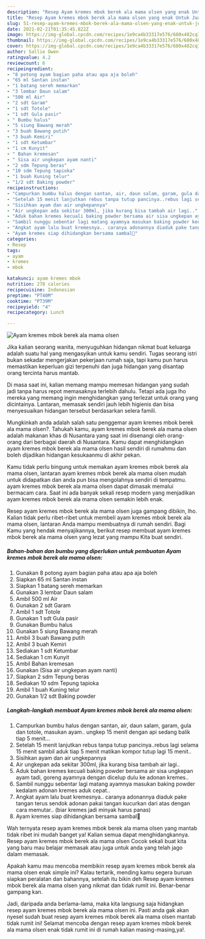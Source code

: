 ```yaml
---
description: "Resep Ayam kremes mbok berek ala mama olsen yang enak Untuk Jualan"
title: "Resep Ayam kremes mbok berek ala mama olsen yang enak Untuk Jualan"
slug: 51-resep-ayam-kremes-mbok-berek-ala-mama-olsen-yang-enak-untuk-jualan
date: 2021-02-21T01:35:45.822Z
image: https://img-global.cpcdn.com/recipes/1e9ca4b33317e576/680x482cq70/ayam-kremes-mbok-berek-ala-mama-olsen-foto-resep-utama.jpg
thumbnail: https://img-global.cpcdn.com/recipes/1e9ca4b33317e576/680x482cq70/ayam-kremes-mbok-berek-ala-mama-olsen-foto-resep-utama.jpg
cover: https://img-global.cpcdn.com/recipes/1e9ca4b33317e576/680x482cq70/ayam-kremes-mbok-berek-ala-mama-olsen-foto-resep-utama.jpg
author: Sallie Owen
ratingvalue: 4.2
reviewcount: 6
recipeingredient:
- "8 potong ayam bagian paha atau apa aja boleh"
- "65 ml Santan instan"
- "1 batang sereh memarkan"
- "3 lembar Daun salam"
- "500 ml Air"
- "2 sdt Garam"
- "1 sdt Totole"
- "1 sdt Gula pasir"
- " Bumbu halus"
- "5 siung Bawang merah"
- "3 buah Bawang putih"
- "3 buah Kemiri"
- "1 sdt Ketumbar"
- "1 cm Kunyit"
- " Bahan kremesan"
- " Sisa air ungkepan ayam nanti"
- "2 sdm Tepung beras"
- "10 sdm Tepung tapioka"
- "1 buah Kuning telur"
- "1/2 sdt Baking powder"
recipeinstructions:
- "Campurkan bumbu halus dengan santan, air, daun salam, garam, gula dan totole, masukan ayam.. ungkep 15 menit dengan api sedang balik tiap 5 menit..."
- "Setelah 15 menit lanjutkan rebus tanpa tutup pancinya..rebus lagi selama 15 menit sambil aduk tiap 5 menit matikan kompor tutup lagi 15 menit.."
- "Sisihkan ayam dan air ungkepannya"
- "Air ungkepan ada sekitar 300ml, jika kurang bisa tambah air lagi.."
- "Aduk bahan kremes kecuali baking powder bersama air sisa ungkepan ayam tadi, goreng ayamnya dengan dicelup dulu ke adonan kremes.."
- "Sambil nunggu sebentar lagi matang ayamnya masukan baking powder kedalam adonan kremes aduk cepat.."
- "Angkat ayam lalu buat kremesnya.. caranya adonannya diaduk pake tangan terus sendok adonan pakai tangan kucurkan dari atas dengan cara memutar.. (biar kremes jadi minyak harus panas)"
- "Ayam kremes siap dihidangkan bersama sambal🥰"
categories:
- Resep
tags:
- ayam
- kremes
- mbok

katakunci: ayam kremes mbok 
nutrition: 278 calories
recipecuisine: Indonesian
preptime: "PT40M"
cooktime: "PT39M"
recipeyield: "4"
recipecategory: Lunch

---
```



![Ayam kremes mbok berek ala mama olsen](https://img-global.cpcdn.com/recipes/1e9ca4b33317e576/680x482cq70/ayam-kremes-mbok-berek-ala-mama-olsen-foto-resep-utama.jpg)

Jika kalian seorang wanita, menyuguhkan hidangan nikmat buat keluarga adalah suatu hal yang mengasyikan untuk kamu sendiri. Tugas seorang istri bukan sekadar mengerjakan pekerjaan rumah saja, tapi kamu pun harus memastikan keperluan gizi terpenuhi dan juga hidangan yang disantap orang tercinta harus mantab.

Di masa  saat ini, kalian memang mampu memesan hidangan yang sudah jadi tanpa harus repot memasaknya terlebih dahulu. Tetapi ada juga lho mereka yang memang ingin menghidangkan yang terlezat untuk orang yang dicintainya. Lantaran, memasak sendiri jauh lebih higienis dan bisa menyesuaikan hidangan tersebut berdasarkan selera famili. 



Mungkinkah anda adalah salah satu penggemar ayam kremes mbok berek ala mama olsen?. Tahukah kamu, ayam kremes mbok berek ala mama olsen adalah makanan khas di Nusantara yang saat ini disenangi oleh orang-orang dari berbagai daerah di Nusantara. Kamu dapat menghidangkan ayam kremes mbok berek ala mama olsen hasil sendiri di rumahmu dan boleh dijadikan hidangan kesukaanmu di akhir pekan.

Kamu tidak perlu bingung untuk memakan ayam kremes mbok berek ala mama olsen, lantaran ayam kremes mbok berek ala mama olsen mudah untuk didapatkan dan anda pun bisa mengolahnya sendiri di tempatmu. ayam kremes mbok berek ala mama olsen dapat dimasak memalui bermacam cara. Saat ini ada banyak sekali resep modern yang menjadikan ayam kremes mbok berek ala mama olsen semakin lebih enak.

Resep ayam kremes mbok berek ala mama olsen juga gampang dibikin, lho. Kalian tidak perlu ribet-ribet untuk membeli ayam kremes mbok berek ala mama olsen, lantaran Anda mampu membuatnya di rumah sendiri. Bagi Kamu yang hendak menyajikannya, berikut resep membuat ayam kremes mbok berek ala mama olsen yang lezat yang mampu Kita buat sendiri.

<!--inarticleads1-->

##### Bahan-bahan dan bumbu yang diperlukan untuk pembuatan Ayam kremes mbok berek ala mama olsen:

1. Gunakan 8 potong ayam bagian paha atau apa aja boleh
1. Siapkan 65 ml Santan instan
1. Siapkan 1 batang sereh memarkan
1. Gunakan 3 lembar Daun salam
1. Ambil 500 ml Air
1. Gunakan 2 sdt Garam
1. Ambil 1 sdt Totole
1. Gunakan 1 sdt Gula pasir
1. Gunakan  Bumbu halus
1. Gunakan 5 siung Bawang merah
1. Ambil 3 buah Bawang putih
1. Ambil 3 buah Kemiri
1. Sediakan 1 sdt Ketumbar
1. Sediakan 1 cm Kunyit
1. Ambil  Bahan kremesan
1. Gunakan  (Sisa air ungkepan ayam nanti)
1. Siapkan 2 sdm Tepung beras
1. Sediakan 10 sdm Tepung tapioka
1. Ambil 1 buah Kuning telur
1. Gunakan 1/2 sdt Baking powder




<!--inarticleads2-->

##### Langkah-langkah membuat Ayam kremes mbok berek ala mama olsen:

1. Campurkan bumbu halus dengan santan, air, daun salam, garam, gula dan totole, masukan ayam.. ungkep 15 menit dengan api sedang balik tiap 5 menit...
1. Setelah 15 menit lanjutkan rebus tanpa tutup pancinya..rebus lagi selama 15 menit sambil aduk tiap 5 menit matikan kompor tutup lagi 15 menit..
1. Sisihkan ayam dan air ungkepannya
1. Air ungkepan ada sekitar 300ml, jika kurang bisa tambah air lagi..
1. Aduk bahan kremes kecuali baking powder bersama air sisa ungkepan ayam tadi, goreng ayamnya dengan dicelup dulu ke adonan kremes..
1. Sambil nunggu sebentar lagi matang ayamnya masukan baking powder kedalam adonan kremes aduk cepat..
1. Angkat ayam lalu buat kremesnya.. caranya adonannya diaduk pake tangan terus sendok adonan pakai tangan kucurkan dari atas dengan cara memutar.. (biar kremes jadi minyak harus panas)
1. Ayam kremes siap dihidangkan bersama sambal🥰




Wah ternyata resep ayam kremes mbok berek ala mama olsen yang mantab tidak ribet ini mudah banget ya! Kalian semua dapat menghidangkannya. Resep ayam kremes mbok berek ala mama olsen Cocok sekali buat kita yang baru mau belajar memasak atau juga untuk anda yang telah jago dalam memasak.

Apakah kamu mau mencoba membikin resep ayam kremes mbok berek ala mama olsen enak simple ini? Kalau tertarik, mending kamu segera buruan siapkan peralatan dan bahannya, setelah itu bikin deh Resep ayam kremes mbok berek ala mama olsen yang nikmat dan tidak rumit ini. Benar-benar gampang kan. 

Jadi, daripada anda berlama-lama, maka kita langsung saja hidangkan resep ayam kremes mbok berek ala mama olsen ini. Pasti anda gak akan nyesel sudah buat resep ayam kremes mbok berek ala mama olsen mantab tidak rumit ini! Selamat mencoba dengan resep ayam kremes mbok berek ala mama olsen enak tidak rumit ini di rumah kalian masing-masing,ya!.

